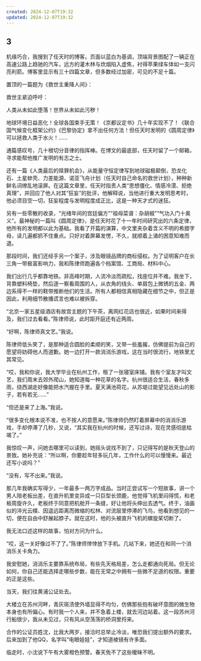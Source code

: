 ```yaml
---
created: 2024-12-07T19:32
updated: 2024-12-07T19:32
---
```

   

## 3

机缘巧合，我搜到了任天时的博客。页面以蓝白为基调，顶端背景图配了一辆正在高速公路上趋驰的汽车，远方的灌木林与炊烟陷入虚焦，衬得苹果绿车体如一支闪亮利箭。博客里显示有三十四篇文章，但多数经过加密，可见的不足十篇。

置顶的一篇题为《救世主重降人间》：

救世主紧迫呼吁：

人类从未如此堕落！世界从未如此污秽！

地球环境日益恶化！全球各国束手无策！《京都议定书》几十年实现不了！《联合国气候变化框架公约》《巴黎协定》拿不出任何方法！但任天时发明的《圆周定律》可以拯救人类于水火！……

通篇感叹号，几十根切分音律的指挥棒。在博文的最底部，任天时留了一个邮箱，寻求能帮他推广发明的有志之士。

还有一篇《人类最后的赎罪机会》，从能量守恒定律写到地球磁极颠倒，恐龙化石、土星蚌壳、力差能源、诺亚飞舟计划（任天时自己命名的救世计划），种种新鲜名词缭乱地滚屏。在这篇文章里，任天时指责人类“思想僵化、情感冷漠、拒绝真理”，并回应了他人对其“狂妄”的批评，他解释说，当他进行重大发明思考时，他必须目空一切，狂妄程度与发明程度成正比，这是一种天才式的迷狂。

另有一些零散的收录，“光绪年间的宫廷偏方”“祖母菜谱：杂胡椒”“气功入门十奥义”。最神秘的一篇叫《圆周定律》，是任天时花了十一年时间研究出的六条定律，他所有的发明都以此为基础。我看了开篇的演算，中文里夹杂着含义不明的希腊字母，读几遍都抓不住重点。只好对着屏幕发愣，不久，就顺着上涌的困意知难而退。

那段时间，我们还经手另一个案子，涉及眼镜品牌的商标侵权。为了证明客户在长三角一带极富影响力，我和陈律师跑遍各个档案馆、工商局、材料中心。

我们出行几乎都靠地铁。非高峰时期，人流冷淡而疏松，找座位并不难。我坐下，背靠塑料椅垫，然后逐一察看周围的人，从衣角的线头、单肩包上微锈的五金、两边系得不一样的鞋带推断他们的生活。所有人都相信真相隐藏在细节之中，但正是因此，利用细节散播谎言也难以被拆穿。

“北京一家五星级酒店有故宫主题的下午茶，离网红花店也很近，如果时间来得及，我们过去看看。”陈律师说，此时距开庭还有近两周。

“好啊，陈律师真文艺。”我说。

陈律师低头笑了，是那种适合圆脸的柔顺的笑，又带一些羞赧，仿佛提前为自己的愿望将妨碍他人而道歉。她一边打开一款消消乐游戏，这在当时很流行，地铁里尤其常见。

“哎，我和你说，我大学毕业在杭州工作，租了一张寝室床铺。我有个室友才叫文艺，我们周末去郊外爬山，她知道每一种花草的名字。杭州很适合生活，春秋多雨，绕西湖走好像能把水汽握在手里。夏天满池荷花，从苏堤过能望见远处山的影子，若有若无……”

“但还是来了上海。”我说。

“很多变化根本说不准，也不按人的意愿来。”陈律师仍然盯着屏幕中的消消乐游戏，手却停滞了几秒，又说，“其实我在杭州的时候，还写过诗，现在灵感彻底枯竭了。”

我惊叹一声，问她去哪里可以读到，她摇头说找不到了，只记得写的是秋天登山的景致。她补充说：“所以啊，你要趁年轻多玩几年，工作什么的可以慢慢来。最近还写小说吗？”

“没有，写不出来。”我说。

那几年我确实写得少，一年最多一两万字成品。当时正尝试写一个短故事，讲一个男人陪老板出差，在直升机里变异成一只巨型长颈鹿，他觉得飞机里闷得慌，和老板周旋许久，老板终于同意把机舱开一条缝，好让他将头伸出去透气。终于，油画似的淬光云幞、因遥远距离而微缩的松林、对流层里停滞的飞鸟，他看到想见的一切，便在自由中舒展起脖子。就在这时，他的头被直升飞机的螺旋桨切断了。

我无法口述这样的故事，怕对方问为什么。

“哎，这一关好像过不了了。”陈律师悻悻放下手机。几站下来，她还在和同一个消消乐关卡角力。

我安慰她，消消乐主要靠系统布局，有些先天格局差，怎么走都通向死局。但无论如何，你自己还能选择走哪些步数，能在无常之中拥有一些微不足道的权限。重要的正是这些。

当天，我们往黄浦公证处去。

大楼立在苏州河畔，青灰斑渍使外墙显得不均匀，仿佛那些抱有破坏意图的微生物本身也有所偏心。有时我一个人来，并不急着上楼，就去河边站着。这一段苏州河行船很少，我从未见过，只有风从空荡荡的桥洞里捋来。

合作的公证员姓沈，比我大两岁，接洽时总举止冷淡，唯恐我们提出额外的要求。后来加到了他QQ，名字叫“电眼娃娃”，才知道棱镜有许多面。

临走时，小沈说下午有大雾橙色预警。春天免不了这些暧昧不明。